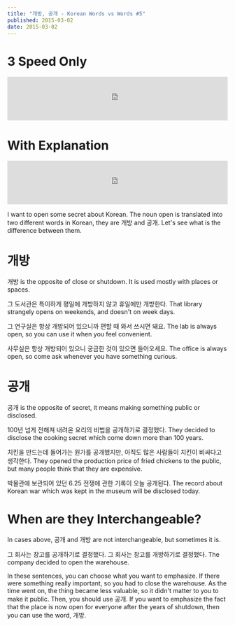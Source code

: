 ```yaml
---
title: "개방, 공개 - Korean Words vs Words #5"
published: 2015-03-02
date: 2015-03-02
---
```


#  3 Speed Only

<iframe id="audio_iframe" src="https://www.podbean.com/media/player/42r9a-542860/initByJs/1/auto/1?skin=8" width="100%" height="100" frameborder="0" scrolling="no"></iframe>

#  With Explanation

<iframe id="audio_iframe" src="https://www.podbean.com/media/player/cfmhk-54285d/initByJs/1/auto/1?skin=8" width="100%" height="100" frameborder="0" scrolling="no"></iframe>

I want to open some secret about Korean. The noun open is translated into two different words in Korean, they are 개방 and 공개. Let's see what is the difference between them.

#  개방

개방 is the opposite of close or shutdown. It is used mostly with places or spaces.

그 도서관은 특이하게 평일에 개방하지 않고 휴일에만 개방한다.
That library strangely opens on weekends, and doesn't on week days.

그 연구실은 항상 개방되어 있으니까 편할 때 와서 쓰시면 돼요.
The lab is always open, so you can use it when you feel convenient.

사무실은 항상 개방되어 있으니 궁금한 것이 있으면 들어오세요.
The office is always open, so come ask whenever you have something curious.

#  공개

공개 is the opposite of secret, it means making something public or disclosed.

100년 넘게 전해져 내려온 요리의 비법을 공개하기로 결정했다.
They decided to disclose the cooking secret which come down more than 100 years.

치킨을 만드는데 들어가는 원가를 공개했지만, 아직도 많은 사람들이 치킨이 비싸다고 생각한다.
They opened the production price of fried chickens to the public, but many people think that they are expensive.

박물관에 보관되어 있던 6.25 전쟁에 관한 기록이 오늘 공개된다.
The record about Korean war which was kept in the museum will be disclosed today.

#  When are they Interchangeable?

In cases above, 공개 and 개방 are not interchangeable, but sometimes it is.

그 회사는 창고를 공개하기로 결정했다.
그 회사는 창고를 개방하기로 결정했다.
The company decided to open the warehouse.

In these sentences, you can choose what you want to emphasize. If there were something really important, so you had to close the warehouse. As the time went on, the thing became less valuable, so it didn't matter to you to make it public. Then, you should use 공개. If you want to emphasize the fact that the place is now open for everyone after the years of shutdown, then you can use the word, 개방.